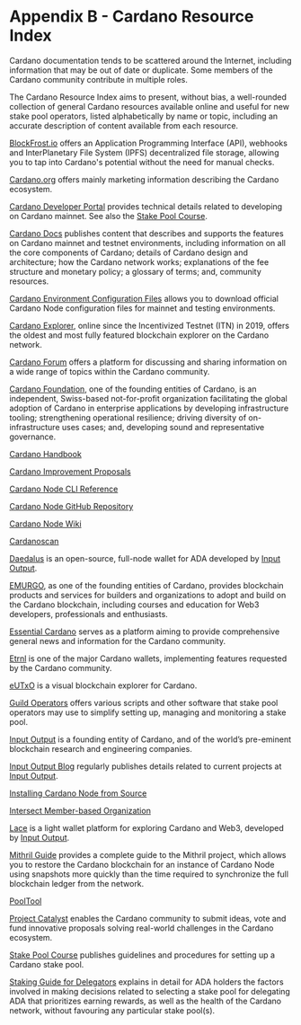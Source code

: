# Appendix B - Cardano Resource Index

Cardano documentation tends to be scattered around the Internet, including information that may be out of date or duplicate. Some members of the Cardano community contribute in multiple roles.

The Cardano Resource Index aims to present, without bias, a well-rounded collection of general Cardano resources available online and useful for new stake pool operators, listed alphabetically by name or topic, including an accurate description of content available from each resource.

[BlockFrost.io](https://blockfrost.io/) offers an Application Programming Interface (API), webhooks and InterPlanetary File System (IPFS) decentralized file storage, allowing you to tap into Cardano's potential without the need for manual checks.

[Cardano.org](https://cardano.org/) offers mainly marketing information describing the Cardano ecosystem.

[Cardano Developer Portal](https://developers.cardano.org/) provides technical details related to developing on Cardano mainnet. See also the [Stake Pool Course](#stakepoolcourse).

[Cardano Docs](https://docs.cardano.org/) publishes content that describes and supports the features on Cardano mainnet and testnet environments, including information on all the core components of Cardano; details of Cardano design and architecture; how the Cardano network works; explanations of the fee structure and monetary policy; a glossary of terms; and, community resources.

[Cardano Environment Configuration Files](https://book.play.dev.cardano.org/environments.html) allows you to download official Cardano Node configuration files for mainnet and testing environments.

[Cardano Explorer](https://cexplorer.io/), online since the Incentivized Testnet (ITN) in 2019, offers the oldest and most fully featured blockchain explorer on the Cardano network.

[Cardano Forum](https://forum.cardano.org/) offers a platform for discussing and sharing information on a wide range of topics within the Cardano community.

[Cardano Foundation](https://cardanofoundation.org/), one of the founding entities of Cardano, is an independent, Swiss-based not-for-profit organization facilitating the global adoption of Cardano in enterprise applications by developing infrastructure tooling; strengthening operational resilience; driving diversity of on-infrastructure uses cases; and, developing sound and representative governance.

[Cardano Handbook](https://cardano-course.gitbook.io/cardano-course/handbook)

[Cardano Improvement Proposals](https://cips.cardano.org/)

[Cardano Node CLI Reference](https://github.com/input-output-hk/cardano-node-wiki/blob/main/docs/reference/cardano-node-cli-reference.md)

[Cardano Node GitHub Repository](https://github.com/IntersectMBO/cardano-node)

[Cardano Node Wiki](https://github.com/input-output-hk/cardano-node-wiki/tree/main/docs)

[Cardanoscan](https://cardanoscan.io/)

[Daedalus](https://daedaluswallet.io/) is an open-source, full-node wallet for ADA developed by [Input Output](https://iohk.io/en/).

[EMURGO](https://www.emurgo.io/), as one of the founding entities of Cardano, provides blockchain products and services for builders and organizations to adopt and build on the Cardano blockchain, including courses and education for Web3 developers, professionals and enthusiasts.

[Essential Cardano](https://www.essentialcardano.io/) serves as a platform aiming to provide comprehensive general news and information for the Cardano community.

[Etrnl](https://eternl.io/) is one of the major Cardano wallets, implementing features requested by the Cardano community.

[eUTxO](https://eutxo.org/) is a visual blockchain explorer for Cardano.

[Guild Operators](https://cardano-community.github.io/guild-operators/) offers various scripts and other software that stake pool operators may use to simplify setting up, managing and monitoring a stake pool.

[Input Output](https://iohk.io/en/) is a founding entity of Cardano, and of the world’s pre-eminent blockchain research and engineering companies.

[Input Output Blog](https://iohk.io/en/blog/posts/page-1/) regularly publishes details related to current projects at [Input Output](https://iohk.io/en/).

[Installing Cardano Node from Source](https://github.com/input-output-hk/cardano-node-wiki/blob/main/docs/getting-started/install.md)

[Intersect Member-based Organization](https://www.intersectmbo.org/)

[Lace](https://www.lace.io/) is a light wallet platform for exploring Cardano and Web3, developed by [Input Output](https://iohk.io/en/).

[Mithril Guide](https://mithril.network/doc/) provides a complete guide to the Mithril project, which allows you to restore the Cardano blockchain for an instance of Cardano Node using snapshots more quickly than the time required to synchronize the full blockchain ledger from the network.

[PoolTool](https://pooltool.io/)

[Project Catalyst](https://projectcatalyst.io/) enables the Cardano community to submit ideas, vote and fund innovative proposals solving real-world challenges in the Cardano ecosystem.

[Stake Pool Course](https://developers.cardano.org/docs/operate-a-stake-pool/) <a href="#stakepoolcourse" id="stakepoolcourse"></a> publishes guidelines and procedures for setting up a Cardano stake pool.

[Staking Guide for Delegators](https://adastakingguide.com/) explains in detail for ADA holders the factors involved in making decisions related to selecting a stake pool for delegating ADA that prioritizes earning rewards, as well as the health of the Cardano network, without favouring any particular stake pool(s).